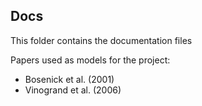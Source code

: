 ## Docs

This folder contains the documentation files

Papers used as models for the project:

* Bosenick et al. (2001)
* Vinogrand et al. (2006)
